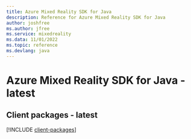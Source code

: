 ```yaml
---
title: Azure Mixed Reality SDK for Java
description: Reference for Azure Mixed Reality SDK for Java
author: joshfree
ms.author: jfree
ms.service: mixedreality
ms.data: 11/01/2022
ms.topic: reference
ms.devlang: java
---
```

# Azure Mixed Reality SDK for Java - latest

## Client packages - latest
[!INCLUDE [client-packages](mixed-reality-client-index.md)]